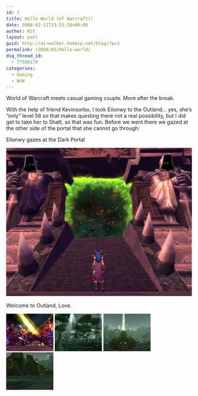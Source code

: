 ```yaml
---
id: 1
title: Hello World (of Warcraft)!
date: 2008-02-11T13:53:18+00:00
author: Kit
layout: post
guid: http://airwalker.homeip.net/blog/?p=1
permalink: /2008/02/hello-world/
dsq_thread_id:
  - 77580179
categories:
  - Gaming
  - WoW
---
```

World of Warcraft meets casual gaming couple. More after the break.

With the help of friend Kevinsorbo, I took Eilonwy to the Outland&#8230; yes, she&#8217;s &#8220;only&#8221; level 56 so that makes questing there not a real possibility, but I did get to take her to Shatt, so that was fun. Before we went there we gazed at the other side of the portal that she cannot go through: 

Eilonwy gazes at the Dark Portal

![](/content/2008/02/wowscrnshot_021108_204442.jpg)

Welcome to Outland, Love.

[![wowscrnshot_021108_204543.jpg](/content/2008/02/wowscrnshot_021108_204543.thumbnail.jpg)](/content/2008/02/wowscrnshot_021108_204543.jpg "wowscrnshot_021108_204543.jpg")
[![wowscrnshot_021108_204941.jpg](/content/2008/02/wowscrnshot_021108_204941.thumbnail.jpg)](/content/2008/02/wowscrnshot_021108_204941.jpg "wowscrnshot_021108_204941.jpg")
[![wowscrnshot_021108_205003.jpg](/content/2008/02/wowscrnshot_021108_205003.thumbnail.jpg)](/content/2008/02/wowscrnshot_021108_205003.jpg "wowscrnshot_021108_205003.jpg")
[![wowscrnshot_021108_205011.jpg](/content/2008/02/wowscrnshot_021108_205011.thumbnail.jpg)](/content/2008/02/wowscrnshot_021108_205011.jpg "wowscrnshot_021108_205011.jpg")